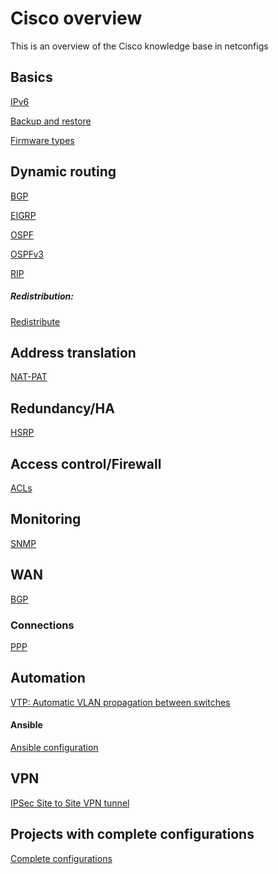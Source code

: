 # Cisco overview

This is an overview of the Cisco knowledge base in netconfigs

Basics
---
[IPv6](IPv6/IPv6.md)

[Backup and restore](Config%20management/Backup%20and%20restore.md)

[Firmware types](Firmware/Firmware%20types.md)

Dynamic routing
---
[BGP](Routing%20protocols/BGP.md)

[EIGRP](EIGRP.md)

[OSPF](Routing%20protocols/OSPF.md)

[OSPFv3](Routing%20protocols/OSPFv3.md)

[RIP](Routing%20protocols/RIP.md)

##### Redistribution:
[Redistribute](Routing%20protocols/Redistribute.md)

Address translation
---
[NAT-PAT](Address%20translation/NAT-PAT.md)

Redundancy/HA
---
[HSRP](Redundancy/HSRP.md)

Access control/Firewall
---
[ACLs](Other/ACLs.md)


Monitoring
----
[SNMP](Monitoring/SNMP.md)

WAN
---

[BGP](Routing%20protocols/BGP.md)

### Connections
[PPP](Other/PPP.md)

Automation
---
[VTP: Automatic VLAN propagation between switches](Other/VTP.md)

#### Ansible

[Ansible configuration](Other/Ansible%20configuration.md)

VPN
---
[IPSec Site to Site VPN tunnel](VPN/IPSec%20Site%20to%20Site%20VPN%20tunnel.md)

Projects with complete configurations
---
[Complete configurations](Complete%20configuration%20examples/Complete%20configurations.md)